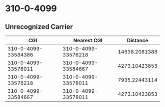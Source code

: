 # 310-0-4099
## Unrecognized Carrier


| CGI | Nearest CGI | Distance |
|-----|-------------|----------|
| 310-0-4099-33584386 | 310-0-4099-33576218 | 14638.2081388 |
| 310-0-4099-33578011 | 310-0-4099-33584667 | 4273.10423853 |
| 310-0-4099-33576218 | 310-0-4099-33578011 | 7935.22443114 |
| 310-0-4099-33584667 | 310-0-4099-33578011 | 4273.10423853 |
